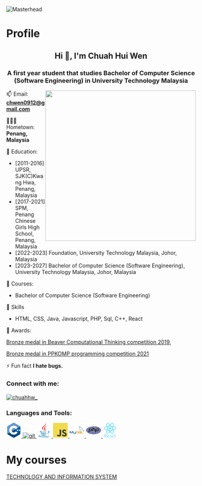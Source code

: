 ![Masterhead](https://previews.123rf.com/images/karpenkoilia/karpenkoilia1806/karpenkoilia180600011/102988806-vector-line-web-concept-for-programming-linear-web-banner-for-coding.jpg)
<h1 align="left">Profile</h1>
<h2 align="center">Hi 👋, I'm Chuah Hui Wen</h1>
<h3 align="center">A first year student that studies Bachelor of Computer Science (Software Engineering) in University Technology Malaysia</h3>
<img align="right" width="400" height="400" src="https://scontent-kul2-1.xx.fbcdn.net/v/t39.30808-6/395386924_122134846046027345_3844456851675173760_n.jpg?_nc_cat=108&ccb=1-7&_nc_sid=5f2048&_nc_ohc=4FLK8memC4UAX8njb--&_nc_ht=scontent-kul2-1.xx&oh=00_AfCHrr2rZkDkOTPQ7Fn4czESxnvupvkpnuM4RNx2ZLJNqQ&oe=655107D3">

📫 Email: **chwen0912@gmail.com**

👩🏻‍💻 Hometown: **Penang, Malaysia**

🔭 Education:
- [2011-2016] UPSR, SJK(C)Kwang Hwa, Penang, Malaysia
- [2017-2021] SPM, Penang Chinese Girls High School, Penang, Malaysia
- [2022-2023] Foundation, University Technology Malaysia, Johor, Malaysia
- [2023-2027] Bachelor of Computer Science (Software Engineering), University Technology Malaysia, Johor, Malaysia

🤝 Courses: 
- Bachelor of Computer Science (Software Engineering)

🌱 Skills 
- HTML, CSS, Java, Javascript, PHP, Sql, C++, React

🥳 Awards:

<a href="https://drive.google.com/file/d/1AuX41cJBf-IB5QUcHlQ2p-QXXYTrtAsb/view?usp=sharing" style="font-color=black">Bronze medal in Beaver Computational Thinking competition 2019</a>, 

<a href="https://drive.google.com/file/d/1YNcy8w-UruWYyioTYmP98o6IKppOHbiT/view?usp=sharing" style="font-color=black"> Bronze medal in PPKOMP programming competition 2021</a>

⚡ Fun fact **I hate bugs.**

<h3 align="left">Connect with me:</h3>
<p align="left">
<a href="https://instagram.com/chuahhw_" target="blank"><img align="center" src="https://raw.githubusercontent.com/rahuldkjain/github-profile-readme-generator/master/src/images/icons/Social/instagram.svg" alt="chuahhw_" height="30" width="40" /></a>
</p>

<h3 align="left">Languages and Tools:</h3>
<p align="left"> <a href="https://www.w3schools.com/cpp/" target="_blank" rel="noreferrer"> <img src="https://raw.githubusercontent.com/devicons/devicon/master/icons/cplusplus/cplusplus-original.svg" alt="cplusplus" width="40" height="40"/> </a>  <a href="https://git-scm.com/" target="_blank" rel="noreferrer"> <img src="https://www.vectorlogo.zone/logos/git-scm/git-scm-icon.svg" alt="git" width="40" height="40"/> </a> <a href="https://www.java.com" target="_blank" rel="noreferrer"> <img src="https://raw.githubusercontent.com/devicons/devicon/master/icons/java/java-original.svg" alt="java" width="40" height="40"/> </a> <a href="https://developer.mozilla.org/en-US/docs/Web/JavaScript" target="_blank" rel="noreferrer"> <img src="https://raw.githubusercontent.com/devicons/devicon/master/icons/javascript/javascript-original.svg" alt="javascript" width="40" height="40"/> </a> <a href="https://www.mysql.com/" target="_blank" rel="noreferrer"> <img src="https://raw.githubusercontent.com/devicons/devicon/master/icons/mysql/mysql-original-wordmark.svg" alt="mysql" width="40" height="40"/> </a> <a href="https://www.php.net" target="_blank" rel="noreferrer"> <img src="https://raw.githubusercontent.com/devicons/devicon/master/icons/php/php-original.svg" alt="php" width="40" height="40"/> </a> <a href="https://reactjs.org/" target="_blank" rel="noreferrer"> <img src="https://raw.githubusercontent.com/devicons/devicon/master/icons/react/react-original-wordmark.svg" alt="react" width="40" height="40"/> </a> </p>

<h1 align="left">My courses</h2>
<a href="https://github.com/chuahhw/TIS" style="font-size=100px " >TECHNOLOGY AND INFORMATION SYSTEM</a>
